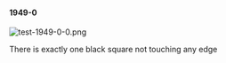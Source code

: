 #### 1949-0
![test-1949-0-0.png](https://github.com/lil-lab/nlvr/raw/master/nlvr/test/images/2/test-1949-0-0.png "test-1949-0-0.png")

There is exactly one black square not touching any edge